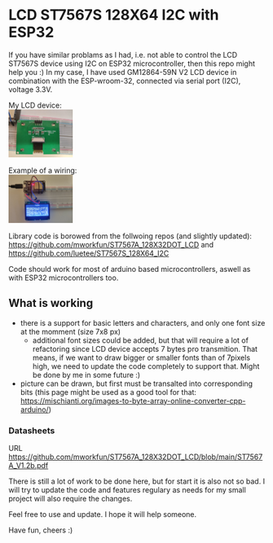 # LCD ST7567S 128X64 I2C with ESP32
If you have similar problams as I had, i.e. not able to control the LCD ST7567S device using I2C on ESP32 microcontroller, then this repo might help you :)
In my case, I have used GM12864-59N V2 LCD device in combination with the ESP-wroom-32, connected via serial port (I2C), voltage 3.3V.

My LCD device:
<br>
<img src="img/lcd.jpg" style="max-width: 25%;">

Example of a wiring:
<br>
<img src="img/wiring.jpg" style="max-width: 25%;">

Library code is borowed from the follwoing repos (and slightly updated):
https://github.com/mworkfun/ST7567A_128X32DOT_LCD
and
https://github.com/luetee/ST7567S_128X64_I2C

Code should work for most of arduino based microcontrollers, aswell as with ESP32 microcontrollers too.

## What is working 
 - there is a support for basic letters and characters, and only one font size at the momment (size 7x8 px)
      - additional font sizes could be added, but that will require a lot of refactoring since LCD device accepts 7 bytes pro transmition. That means, if we want to draw bigger or smaller fonts than of 7pixels high, we need to update the code completely to support that. Might be done by me in some future :)
 - picture can be drawn, but first must be transalted into corresponding bits (this page might be used as a good tool for that: https://mischianti.org/images-to-byte-array-online-converter-cpp-arduino/)

### Datasheets
URL https://github.com/mworkfun/ST7567A_128X32DOT_LCD/blob/main/ST7567A_V1.2b.pdf

There is still a lot of work to be done here, but for start it is also not so bad. I will try to update the code and features regulary as needs for my small project will also require the changes. 

Feel free to use and update. I hope it will help someone.

Have fun, cheers :)
